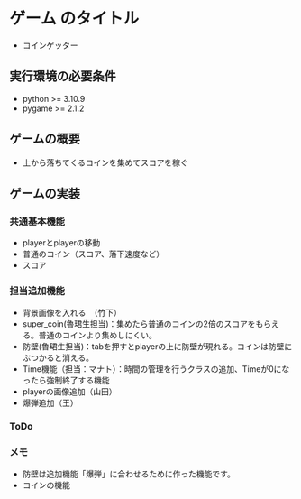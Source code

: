 # ゲーム のタイトル
* コインゲッター

## 実行環境の必要条件
* python >= 3.10.9
* pygame >= 2.1.2

## ゲームの概要
* 上から落ちてくるコインを集めてスコアを稼ぐ

## ゲームの実装
### 共通基本機能
* playerとplayerの移動
* 普通のコイン（スコア、落下速度など）
* スコア

### 担当追加機能
* 背景画像を入れる　（竹下）
* super_coin(魯珺生担当)：集めたら普通のコインの2倍のスコアをもらえる。普通のコインより集めしにくい。
* 防壁(魯珺生担当)：tabを押すとplayerの上に防壁が現れる。コインは防壁にぶつかると消える。
* Time機能（担当：マナト）：時間の管理を行うクラスの追加、Timeが0になったら強制終了する機能
* playerの画像追加（山田）
* 爆弾追加（王）
### ToDo

### メモ
* 防壁は追加機能「爆弾」に合わせるために作った機能です。
* コインの機能

